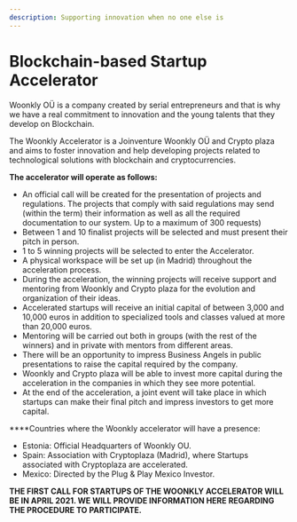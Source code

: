 ```yaml
---
description: Supporting innovation when no one else is
---
```


# Blockchain-based Startup Accelerator

Woonkly OÜ is a company created by serial entrepreneurs and that is why we have a real commitment to innovation and the young talents that they develop on Blockchain.

The Woonkly Accelerator is a Joinventure Woonkly OÜ and Crypto plaza and aims to foster innovation and help developing projects related to technological solutions with blockchain and cryptocurrencies.

**The accelerator will operate as follows:**

* An official call will be created for the presentation of projects and regulations. The projects that comply with said regulations may send \(within the term\) their information as well as all the required documentation to our system. Up to a maximum of 300 requests\)
* Between 1 and 10 finalist projects will be selected and must present their pitch in person.
* 1 to 5 winning projects will be selected to enter the Accelerator.
* A physical workspace will be set up \(in Madrid\) throughout the acceleration process.
* During the acceleration, the winning projects will receive support and mentoring from Woonkly and Crypto plaza for the evolution and organization of their ideas.
* Accelerated startups will receive an initial capital of between 3,000 and 10,000 euros in addition to specialized tools and classes valued at more than 20,000 euros.
* Mentoring will be carried out both in groups \(with the rest of the winners\) and in private with mentors from different areas.
* There will be an opportunity to impress Business Angels in public presentations to raise the capital required by the company.
* Woonkly and Crypto plaza will be able to invest more capital during the acceleration in the companies in which they see more potential.
* At the end of the acceleration, a joint event will take place in which startups can make their final pitch and impress investors to get more capital.

  
  
****Countries where the Woonkly accelerator will have a presence:

* Estonia: Official Headquarters of Woonkly OU.
* Spain: Association with Cryptoplaza \(Madrid\), where Startups associated with Cryptoplaza are accelerated.
* Mexico: Directed by the Plug & Play Mexico Investor.

  
  
**THE FIRST CALL FOR STARTUPS OF THE WOONKLY ACCELERATOR WILL BE IN APRIL 2021. WE WILL PROVIDE INFORMATION HERE REGARDING THE PROCEDURE TO PARTICIPATE.**  


